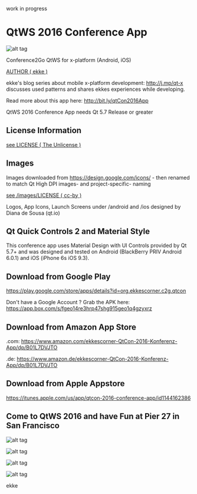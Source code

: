 work in progress

# QtWS 2016 Conference App
![alt tag](https://appbus.files.wordpress.com/2016/10/qtws16appicon-180x180.png  "QtWS 2016 App Logo")

Conference2Go QtWS for x-platform (Android, iOS)

[AUTHOR ( ekke )](AUTHOR.md)

ekke's blog series about mobile x-platform development: http://j.mp/qt-x discusses used patterns and shares ekkes experiences while developing.

Read more about this app here:
http://bit.ly/qtCon2016App

QtWS 2016 Conference App needs Qt 5.7 Release or greater

## License Information
[see LICENSE ( The Unlicense )](LICENSE)

## Images
Images downloaded from https://design.google.com/icons/ - then renamed to match Qt High DPI images- and project-specific- naming

[see /images/LICENSE ( cc-by )](images/LICENSE)

Logos, App Icons, Launch Screens under /android and /ios designed by
Diana de Sousa (qt.io)

## Qt Quick Controls 2 and Material Style
This conference app uses Material Design with UI Controls provided by Qt 5.7+ and was designed and tested on Android (BlackBerry PRIV Android 6.0.1) and iOS (iPhone 6s iOS 9.3).

## Download from Google Play
https://play.google.com/store/apps/details?id=org.ekkescorner.c2g.qtcon

Don't have a Google Account ? Grab the APK here: https://app.box.com/s/fgeo14re3hrp47shg915geo1q4gzyxrz

## Download from Amazon App Store
.com: https://www.amazon.com/ekkescorner-QtCon-2016-Konferenz-App/dp/B01L7DVJTO

.de: https://www.amazon.de/ekkescorner-QtCon-2016-Konferenz-App/dp/B01L7DVJTO

## Download from Apple Appstore
https://itunes.apple.com/us/app/qtcon-2016-conference-app/id1144162386

## Come to QtWS 2016 and have Fun at Pier 27 in San Francisco
![alt tag](https://appbus.files.wordpress.com/2016/08/01_venue.png  "QtWS 2016 Conference App at Pier 27 in San Francisco")

![alt tag](https://appbus.files.wordpress.com/2016/08/02_schedule.png  "QtWS 2016 Conference App - Schedule")

![alt tag](https://appbus.files.wordpress.com/2016/08/04_speakerlist.png  "QtWS 2016 Conference App - Speaker")

![alt tag](https://appbus.files.wordpress.com/2016/08/06_drawer.png  "QtWS 2016 Conference App - Drawer")

ekke
